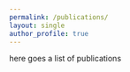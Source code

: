 ```yaml
---
permalink: /publications/
layout: single
author_profile: true
---
```


here goes a list of publications

